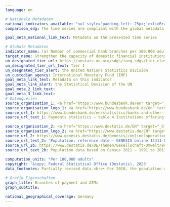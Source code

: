 ```yaml
---
language: en    

# Nationale Metadaten    
national_indicators_available: "<ul style='padding-left: 25px;'><li>Branches of payment service providers</li> <li> ATMs of national payment service providers</li></ul>"    
comparison_sdg: The time series are compliant with the global metadata.    

goal_meta_national_link_text: Metadata on the presented time series    

# Globale Metadaten    
indicator_name: (a) Number of commercial bank branches per 100,000 adults and (b) number of automated teller machines (ATMs) per 100,000 adults    
target_name: Strengthen the capacity of domestic financial institutions to encourage and expand access to banking, insurance and financial services for all    
un_designated_tier_url: https://unstats.un.org/sdgs/iaeg-sdgs/tier-classification/    
un_designated_tier_url_text: Tier I    
un_desgnated_tier_alert: the United Nations Statistics Division    
un_custodian_agency: International Monetary Fund (IMF)    
goal_meta_link_text: Metadata on this indicator    
goal_meta_link_alert: the Statistical Devision of the UN    
goal_meta_2_link_text:     
goal_meta_3_link_text:         
# Datenquellen
source_organisation_1: <a href="https://www.bundesbank.de/en" target="_blank"> Deutsche Bundesbank </a>
source_organisation_logo_1: <a href="https://www.bundesbank.de/en" target="_blank"><img src="https://sdg-indikatoren.de/public/OrgImgEn/bundesbank.png" alt="Logo bundesbank" style="height:60px; width:148px"/></a>
source_url_1: https://www.bundesbank.de/en/statistics/banks-and-other-financial-corporations/payments-statistics/statistics-on-payments-and-securities-trading-810330
source_url_text_1: Payments statistics – table 4 Institutions offering payment services to non-PSPs

source_organisation_2: <a href="https://www.destatis.de/EN" target="_blank"> Federal Statistical Office (Destatis) </a>
source_organisation_logo_2: <a href="https://www.destatis.de/EN" target="_blank"><img src="https://sdg-indikatoren.de/public/OrgImgEn/destatis.png" alt="Logo destatis" style="height:60px; width:148px"/></a>
source_url_2: https://www-genesis.destatis.de/genesis//online?operation=table&code=12411-0006&bypass=true&levelindex=1&levelid=1639396599054#abreadcrumb
source_url_text_2: 'Population: reference date – GENESIS online 12411-0006'
source_url_2b: https://www.destatis.de/DE/Themen/Gesellschaft-Umwelt/Bevoelkerung/Bevoelkerungsstand/_inhalt.html#sprg233540
source_url_text_2b: Population data based on Census 2011 – 1991 to 2011 (only available in German)
    
computation_units: "Per 100,000 adults"    
copyright: '&copy; Federal Statistical Office (Destatis), 2023'    
data_footnotes: Partially revised data.<br>• For 2010, the population was calculated backwards using the 2011 census and migration, birth and death statistics.    

# Grafik Eigenschaften    
graph_title: Branches of payment and ATMs
graph_subtitle:     

national_geographical_coverage: Germany    
---
```


<span></span>